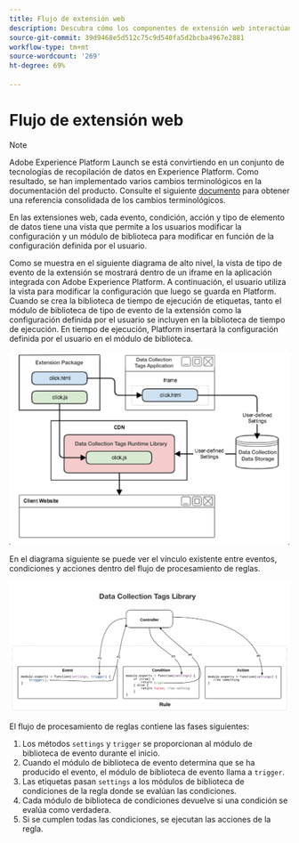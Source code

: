 ```yaml
---
title: Flujo de extensión web
description: Descubra cómo los componentes de extensión web interactúan entre sí durante la ejecución en Adobe Experience Platform.
source-git-commit: 39d9468e5d512c75c9d540fa5d2bcba4967e2881
workflow-type: tm+mt
source-wordcount: '269'
ht-degree: 69%

---
```


# Flujo de extensión web

>[!NOTE]
>
>Adobe Experience Platform Launch se está convirtiendo en un conjunto de tecnologías de recopilación de datos en Experience Platform. Como resultado, se han implementado varios cambios terminológicos en la documentación del producto. Consulte el siguiente [documento](../../term-updates.md) para obtener una referencia consolidada de los cambios terminológicos.

En las extensiones web, cada evento, condición, acción y tipo de elemento de datos tiene una vista que permite a los usuarios modificar la configuración y un módulo de biblioteca para modificar en función de la configuración definida por el usuario.

Como se muestra en el siguiente diagrama de alto nivel, la vista de tipo de evento de la extensión se mostrará dentro de un iframe en la aplicación integrada con Adobe Experience Platform. A continuación, el usuario utiliza la vista para modificar la configuración que luego se guarda en Platform. Cuando se crea la biblioteca de tiempo de ejecución de etiquetas, tanto el módulo de biblioteca de tipo de evento de la extensión como la configuración definida por el usuario se incluyen en la biblioteca de tiempo de ejecución. En tiempo de ejecución, Platform insertará la configuración definida por el usuario en el módulo de biblioteca.

![Diagrama de flujo de extensión](../images/flow/web/extension-flow.png)

En el diagrama siguiente se puede ver el vínculo existente entre eventos, condiciones y acciones dentro del flujo de procesamiento de reglas.

![Diagrama de flujo de procesamiento de reglas](../images/flow/web/rule-processing-flow.png)

El flujo de procesamiento de reglas contiene las fases siguientes:

1. Los métodos `settings` y `trigger` se proporcionan al módulo de biblioteca de evento durante el inicio.
1. Cuando el módulo de biblioteca de evento determina que se ha producido el evento, el módulo de biblioteca de evento llama a `trigger`.
1. Las etiquetas pasan `settings` a los módulos de biblioteca de condiciones de la regla donde se evalúan las condiciones.
1. Cada módulo de biblioteca de condiciones devuelve si una condición se evalúa como verdadera.
1. Si se cumplen todas las condiciones, se ejecutan las acciones de la regla.
